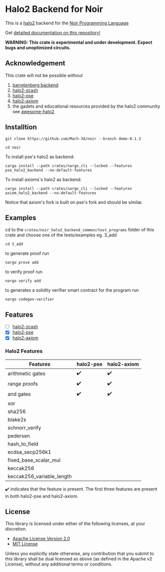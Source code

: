 # Halo2 Backend for Noir

This is a [halo2](https://zcash.github.io/halo2/) backend for the [Noir Programming Language](https://noir-lang.org/)

Get [detailed documentation on this repository!](https://mach-34.github.io/halo2_backend_docs)

**WARNING: This crate is experimental and under development. Expect bugs and unoptimized circuits.**

## Acknowledgement

This crate will not be possible without 

1. [barretenberg backend](https://github.com/noir-lang/acvm-backend-barretenberg)
2. [halo2-zcash](https://github.com/zcash/halo2)
3. [halo2-pse](https://github.com/privacy-scaling-explorations/halo2)
4. [halo2-axiom](https://github.com/axiom-crypto/halo2-lib)
5. the gadets and educational resources provided by the halo2 community see [awesome-halo2](https://github.com/adria0/awesome-halo2)

## Installtion

```text
git clone https://github.com/Mach-34/noir --branch demo-0.1.3
```

```text
cd noir
```

To install pse's halo2 as backend:

```text
cargo install --path crates/nargo_cli --locked --features pse_halo2_backend --no-default-features
```

To install axioms's halo2 as backend:

```text
cargo install --path crates/nargo_cli --locked --features axiom_halo2_backend --no-default-features
```

Notice that axiom's fork is built on pse's fork and should be similar.

## Examples

cd to the `crates/noir_halo2_backend_common/test_programs` folder of this crate and choose one of the tests/examples eg. 3_add

```text
cd 3_add
```

to generate proof run

```text
nargo prove add
```

to verify proof run

```text
nargo verify add
```

to generates a solidity verifier smart contract for the program run

```text
nargo codegen-verifier
```

## Features

- [ ] [halo2-zcash](https://github.com/zcash/halo2)
- [x] [halo2-pse](https://github.com/privacy-scaling-explorations/halo2)
- [x] [halo2-axiom](https://github.com/axiom-crypto/halo2-lib)

### Halo2 Features

| Features | halo2-pse | halo2-axiom |
| --- | --- | --- |
| arithmetic gates | ✔️ | ✔️ |
| range proofs | ✔️ | ✔️ |
| and gates | ✔️ | ✔️ |
| xor |  |  |
| sha256 |  |  |
| blake2s |  |  |
| schnorr_verify |  |  |
| pedersen |  |  |
| hash_to_field |  |  |
| ecdsa_secp256k1 |  |  |
| fixed_base_scalar_mul |  |  |
| keccak256 |  |  |
| keccak256_variable_length |  |  |

✔️ indicates that the feature is present. The first three features are present in both halo2-pse and halo2-axiom.

## License

This library is licensed under either of the following licenses, at your discretion.

 * [Apache License Version 2.0](LICENSE-APACHE)
 * [MIT License](LICENSE-MIT)

Unless you explicitly state otherwise, any contribution that you submit to this library shall be dual licensed as above (as defined in the Apache v2 License), without any additional terms or conditions.
